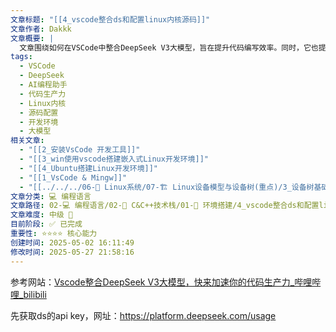 ```yaml
---
文章标题: "[[4_vscode整合ds和配置linux内核源码]]"
文章作者: Dakkk
文章概要: |
  文章围绕如何在VSCode中整合DeepSeek V3大模型，旨在提升代码编写效率。同时，它也提及了Linux内核源码的配置。内容涉及利用AI工具加速软件开发，并辅导在IDE中进行系统级源码的设置与管理。
tags:
  - VSCode
  - DeepSeek
  - AI编程助手
  - 代码生产力
  - Linux内核
  - 源码配置
  - 开发环境
  - 大模型
相关文章:
  - "[[2_安装VsCode 开发工具]]"
  - "[[3_win使用vscode搭建嵌入式Linux开发环境]]"
  - "[[4_Ubuntu搭建Linux开发环境]]"
  - "[[1_VsCode & Mingw]]"
  - "[[../../../06-🐧 Linux系统/07-🏗️ Linux设备模型与设备树(重点)/3_设备树基础/02_设备树（device Tree）的由来]]"
文章分类: 💻 编程语言
文章路径: 02-💻 编程语言/02-🔷 C&C++技术栈/01-🔧 环境搭建/4_vscode整合ds和配置linux内核源码.md
文章难度: 中级 🌳
目前阶段: ✅ 已完成
重要性: ⭐⭐⭐⭐ 核心能力
创建时间: 2025-05-02 16:11:49
修改时间: 2025-05-27 21:58:16
---
```


参考网站：[Vscode整合DeepSeek V3大模型，快来加速你的代码生产力_哔哩哔哩_bilibili](https://www.bilibili.com/video/BV1pVfGYfEFQ?spm_id_from=333.788.videopod.sections&vd_source=268c1f3b89c763db9597d10733d3c3a3)

先获取ds的api key，网址：https://platform.deepseek.com/usage
